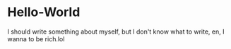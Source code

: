 # Hello-World
I should write something about myself, but I don't know what to write, en, I wanna to be rich.lol
